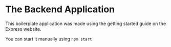 # The Backend Application
This boilerplate application was made using the getting started guide on the Express website.

You can start it manually using `npm start`
